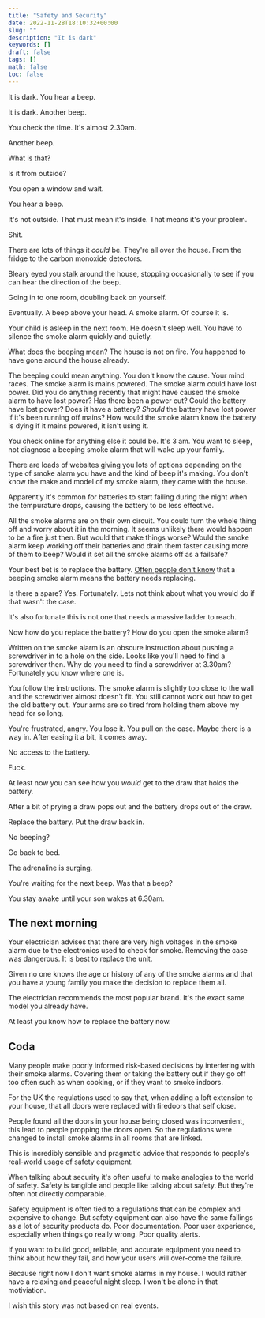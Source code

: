 ```yaml
---
title: "Safety and Security"
date: 2022-11-28T18:10:32+00:00
slug: ""
description: "It is dark"
keywords: []
draft: false
tags: []
math: false
toc: false
---
```


<!--alex disable shit fuck -->
<!--alex disable he-she daughter-son brother-sister dads-moms -->
<!--alex disable of-course obvious -->
<!--alex disable uk -->
<!--alex disable failure -->

It is dark. You hear a beep.

It is dark. Another beep.

You check the time. It's almost 2.30am.

Another beep.

What is that?

Is it from outside?

You open a window and wait.

You hear a beep.

It's not outside. That must mean it's inside. That means it's your problem.

Shit.

There are lots of things it _could_ be. They're all over the house. From the fridge to the carbon monoxide detectors.

Bleary eyed you stalk around the house, stopping occasionally to see if you can hear the direction of the beep.

Going in to one room, doubling back on yourself.

Eventually. A beep above your head. A smoke alarm. Of course it is. 

Your child is asleep in the next room. He doesn't sleep well. You have to silence the smoke alarm quickly and quietly.

<!--alex ignore fire -->
What does the beeping mean? The house is not on fire. You happened to have gone around the house already.

The beeping could mean anything. You don't know the cause. Your mind races. The smoke alarm is mains powered. The smoke alarm could have lost power. Did you do anything recently that might have caused the smoke alarm to have lost power? Has there been a power cut? Could the battery have lost power? Does it have a battery? _Should_ the battery have lost power if it's been running off mains? How would the smoke alarm know the battery is dying if it mains powered, it isn't using it.

You check online for anything else it could be. It's 3 am. You want to sleep, not diagnose a beeping smoke alarm that will wake up your family.

There are loads of websites giving you lots of options depending on the type of smoke alarm you have and the kind of beep it's making. You don't know the make and model of my smoke alarm, they came with the house.

Apparently it's common for batteries to start failing during the night when the tempurature drops, causing the battery to be less effective.

<!--alex ignore fire just -->
All the smoke alarms are on their own circuit. You could turn the whole thing off and worry about it in the morning. It seems unlikely there would happen to be a fire just then. But would that make things worse? Would the smoke alarm keep working off their batteries and drain them faster causing more of them to beep? Would it set all the smoke alarms off as a failsafe?

Your best bet is to replace the battery. [Often people don't know](https://www.bbc.co.uk/programmes/p0c2g9kr) that a beeping smoke alarm means the battery needs replacing.

Is there a spare? Yes. Fortunately. Lets not think about what you would do if that wasn't the case.

It's also fortunate this is not one that needs a massive ladder to reach.

Now how do you replace the battery? How do you open the smoke alarm?

<!--alex ignore hole -->
Written on the smoke alarm is an obscure instruction about pushing a screwdriver in to a hole on the side. Looks like you'll need to find a screwdriver then. Why do you need to find a screwdriver at 3.30am? Fortunately you know where one is.

You follow the instructions. The smoke alarm is slightly too close to the wall and the screwdriver almost doesn't fit. You still cannot work out how to get the old battery out. Your arms are so tired from holding them above my head for so long.

<!--alex ignore angry -->
You're frustrated, angry. You lose it. You pull on the case. Maybe there is a way in. After easing it a bit, it comes away.

No access to the battery.

Fuck.

At least now you can see how you _would_ get to the draw that holds the battery.

After a bit of prying a draw pops out and the battery drops out of the draw.

Replace the battery. Put the draw back in.

No beeping?

Go back to bed.

The adrenaline is surging.

You're waiting for the next beep. Was that a beep?

You stay awake until your son wakes at 6.30am.

## The next morning

Your electrician advises that there are very high voltages in the smoke alarm due to the electronics used to check for smoke. Removing the case was dangerous. It is best to replace the unit.

Given no one knows the age or history of any of the smoke alarms and that you have a young family you make the decision to replace them all.

The electrician recommends the most popular brand. It's the exact same model you already have.

At least you know how to replace the battery now.

## Coda

Many people make poorly informed risk-based decisions by interfering with their smoke alarms. Covering them or taking the battery out if they go off too often such as when cooking, or if they want to smoke indoors.

For the UK the regulations used to say that, when adding a loft extension to your house, that all doors were replaced with firedoors that self close.

People found all the doors in your house being closed was inconvenient, this lead to people propping the doors open. So the regulations were changed to install smoke alarms in all rooms that are linked.

This is incredibly sensible and pragmatic advice that responds to people's real-world usage of safety equipment.

When talking about security it's often useful to make analogies to the world of safety. Safety is tangible and people like talking about safety. But they're often not directly comparable.

Safety equipment is often tied to a regulations that can be complex and expensive to change. But safety equipment can also have the same failings as a lot of security products do. Poor documentation. Poor user experience, especially when things go really wrong. Poor quality alerts.

If you want to build good, reliable, and accurate equipment you need to think about how they fail, and how your users will over-come the failure.

Because right now I don't want smoke alarms in my house. I would rather have a relaxing and peaceful night sleep. I won't be alone in that motiviation.

I wish this story was not based on real events.
